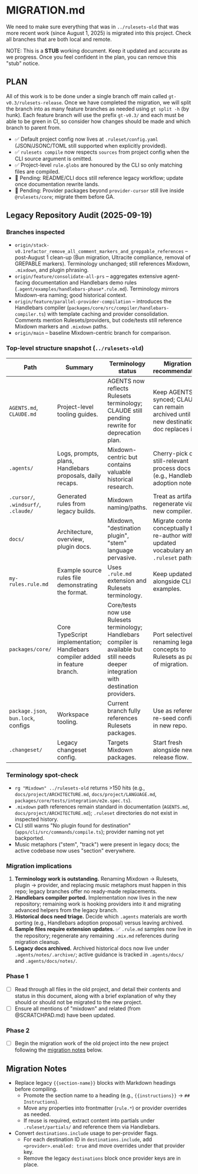 # MIGRATION.md

We need to make sure everything that was in `../rulesets-old` that was more recent work (since August 1, 2025) is migrated into this project. Check all branches that are both local and remote.

NOTE: This is a **STUB** working document. Keep it updated and accurate as we progress. Once you feel confident in the plan, you can remove this "stub" notice.

## PLAN

All of this work is to be done under a single branch off main called `gt-v0.3/rulesets-release`. Once we have completed the migration, we will split the branch into as many feature branches as needed using `gt split -h` (by hunk). Each feature branch will use the prefix `gt-v0.3/` and each must be able to be green in CI, so consider how changes should be made and which branch to parent from.

- ✅ Default project config now lives at `.ruleset/config.yaml` (JSON/JSONC/TOML still supported when explicitly provided).
- ✅ `rulesets compile` now respects `sources` from project config when the CLI source argument is omitted.
- ✅ Project-level `rule.globs` are honoured by the CLI so only matching files are compiled.
- 🔄 Pending: README/CLI docs still reference legacy workflow; update once documentation rewrite lands.
- 🔄 Pending: Provider packages beyond `provider-cursor` still live inside `@rulesets/core`; migrate them before GA.

## Legacy Repository Audit (2025-09-19)

### Branches inspected

- `origin/stack-v0.1refactor_remove_all_comment_markers_and_greppable_references` – post-August 1 clean-up (Bun migration, Ultracite compliance, removal of GREPABLE markers). Terminology unchanged; still references Mixdown, `.mixdown`, and plugin phrasing.
- `origin/feature/consolidate-all-prs` – aggregates extensive agent-facing documentation and Handlebars demo rules (`.agent/examples/handlebars-phase*.rule.md`). Terminology mirrors Mixdown-era naming; good historical context.
- `origin/feature/parallel-provider-compilation` – introduces the Handlebars compiler (`packages/core/src/compiler/handlebars-compiler.ts`) with template caching and provider consolidation. Comments mention Rulesets/providers, but code/tests still reference Mixdown markers and `.mixdown` paths.
- `origin/main` – baseline Mixdown-centric branch for comparison.

### Top-level structure snapshot (`../rulesets-old`)

| Path | Summary | Terminology status | Migration recommendation |
| --- | --- | --- | --- |
| `AGENTS.md`, `CLAUDE.md` | Project-level tooling guides. | AGENTS now reflects Rulesets terminology; CLAUDE still pending rewrite for deprecation plan. | Keep AGENTS synced; CLAUDE can remain archived until a new destination doc replaces it. |
| `.agents/` | Logs, prompts, plans, Handlebars proposals, daily recaps. | Mixdown-centric but contains valuable historical research. | Cherry-pick only still-relevant process docs (e.g., Handlebars adoption notes). |
| `.cursor/`, `.windsurf/`, `.claude/` | Generated rules from legacy builds. | Mixdown naming/paths. | Treat as artifacts; regenerate via new compiler. |
| `docs/` | Architecture, overview, plugin docs. | Mixdown, "destination plugin", "stem" language pervasive. | Migrate content conceptually but re-author with updated vocabulary and `.ruleset` paths. |
| `my-rules.rule.md` | Example source rules file demonstrating the format. | Uses `.rule.md` extension and Rulesets terminology. | Keep updated alongside CLI examples. |
| `packages/core/` | Core TypeScript implementation; Handlebars compiler added in feature branch. | Core/tests now use Rulesets terminology; Handlebars compiler is available but still needs deeper integration with destination providers. | Port selectively, renaming legacy concepts to Rulesets as part of migration. |
| `package.json`, `bun.lock`, configs | Workspace tooling. | Current branch fully references Rulesets packages. | Use as reference; re-seed configs in new repo. |
| `.changeset/` | Legacy changeset config. | Targets Mixdown packages. | Start fresh alongside new release flow. |

### Terminology spot-check

- `rg "Mixdown" ../rulesets-old` returns >150 hits (e.g., `docs/project/ARCHITECTURE.md`, `docs/project/LANGUAGE.md`, `packages/core/tests/integration/e2e.spec.ts`).
- `.mixdown` path references remain standard in documentation (`AGENTS.md`, `docs/project/ARCHITECTURE.md`); `.ruleset` directories do not exist in inspected history.
- CLI still warns "No plugin found for destination" (`apps/cli/src/commands/compile.ts`); provider naming not yet backported.
- Music metaphors ("stem", "track") were present in legacy docs; the active codebase now uses "section" everywhere.

### Migration implications

1. **Terminology work is outstanding.** Renaming Mixdown → Rulesets, plugin → provider, and replacing music metaphors must happen in this repo; legacy branches offer no ready-made replacements.
2. **Handlebars compiler ported.** Implementation now lives in the new repository; remaining work is hooking providers into it and migrating advanced helpers from the legacy branch.
3. **Historical docs need triage.** Decide which `.agents` materials are worth porting (e.g., Handlebars adoption proposal) versus leaving archived.
4. **Sample files require extension updates.** ✅ `.rule.md` samples now live in the repository; regenerate any remaining `.mix.md` references during migration cleanup.
5. **Legacy docs archived.** Archived historical docs now live under `.agents/notes/.archive/`; active guidance is tracked in `.agents/docs/` and `.agents/docs/notes/`.

### Phase 1

- [ ] Read through all files in the old project, and detail their contents and status in this document, along with a brief explanation of why they should or should not be migrated to the new project.
- [ ] Ensure all mentions of "mixdown" and related (from @SCRATCHPAD.md) have been updated.

### Phase 2

- [ ] Begin the migration work of the old project into the new project following the [migration notes](#migration-notes) below.

## Migration Notes

- Replace legacy `{{section-name}}` blocks with Markdown headings before compiling.
  - Promote the section name to a heading (e.g., `{{instructions}}` → `## Instructions`).
  - Move any properties into frontmatter (`rule.*`) or provider overrides as needed.
  - If reuse is required, extract content into partials under `.ruleset/partials/` and reference them via Handlebars.
- Convert `destinations.include` usage to per-provider flags.
  - For each destination ID in `destinations.include`, add `<provider>.enabled: true` and move overrides under that provider key.
  - Remove the legacy `destinations` block once provider keys are in place.
